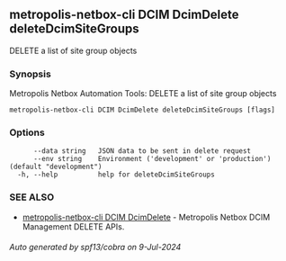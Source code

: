 ## metropolis-netbox-cli DCIM DcimDelete deleteDcimSiteGroups

DELETE a list of site group objects

### Synopsis


Metropolis Netbox Automation Tools:
  DELETE a list of site group objects

```
metropolis-netbox-cli DCIM DcimDelete deleteDcimSiteGroups [flags]
```

### Options

```
      --data string   JSON data to be sent in delete request
      --env string    Environment ('development' or 'production') (default "development")
  -h, --help          help for deleteDcimSiteGroups
```

### SEE ALSO

* [metropolis-netbox-cli DCIM DcimDelete]()	 - Metropolis Netbox DCIM Management DELETE APIs.

###### Auto generated by spf13/cobra on 9-Jul-2024
